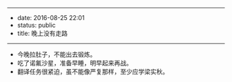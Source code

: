 - --
- date: 2016-08-25 22:01
- status: public
- title: 晚上没有走路
- --
- 今晚拉肚子，不能出去锻炼。
- 吃了诺氟沙星，准备早睡，明早起来再战。
- 翻译任务很紧迫，虽不能像严复那样，至少应学梁实秋。
